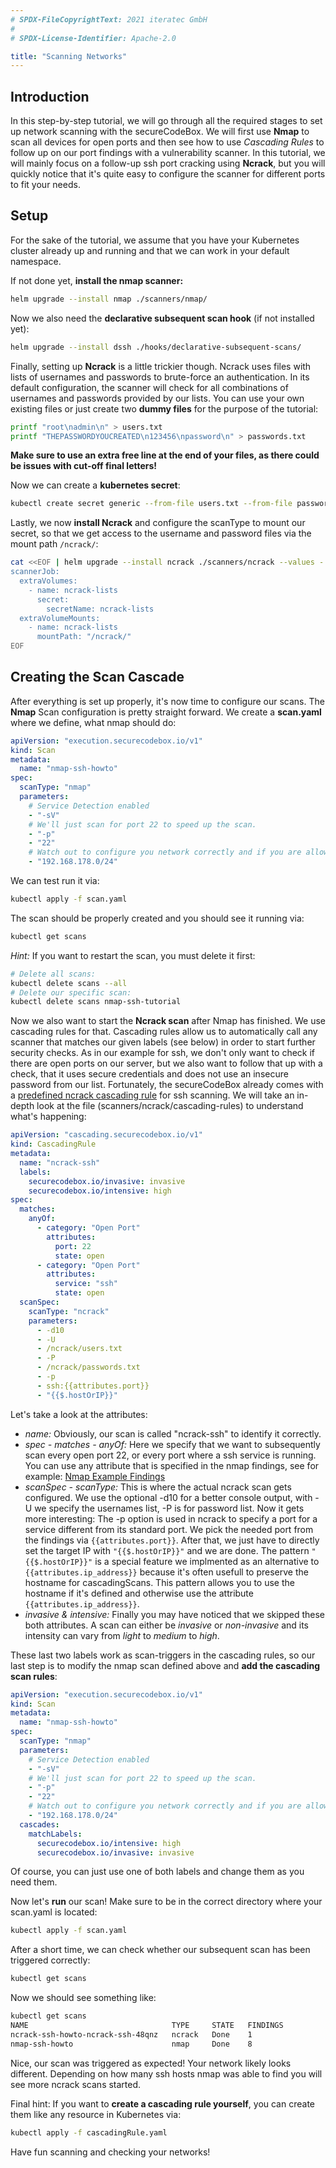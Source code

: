 ```yaml
---
# SPDX-FileCopyrightText: 2021 iteratec GmbH
#
# SPDX-License-Identifier: Apache-2.0

title: "Scanning Networks"
---
```


## Introduction

In this step-by-step tutorial, we will go through all the required stages to set up network scanning with the secureCodeBox. We will first use **Nmap** to scan all devices for open ports and then see how to use *Cascading Rules* to follow up on our port findings with a vulnerability scanner. In this tutorial, we will mainly focus on a follow-up ssh port cracking using **Ncrack**, but you will quickly notice that it's quite easy to configure the scanner for different ports to fit your needs.

## Setup

For the sake of the tutorial, we assume that you have your Kubernetes cluster already up and running and that we can work in your default namespace.

If not done yet, **install the nmap scanner:**

```bash
helm upgrade --install nmap ./scanners/nmap/
```

Now we also need the **declarative subsequent scan hook** (if not installed yet):

```bash
helm upgrade --install dssh ./hooks/declarative-subsequent-scans/
```

Finally, setting up **Ncrack** is a little trickier though. Ncrack uses files with lists of usernames and passwords to brute-force an authentication. In its default configuration, the scanner will check for all combinations of usernames and passwords provided by our lists. You can use your own existing files or just create two **dummy files** for the purpose of the tutorial:

```bash
printf "root\nadmin\n" > users.txt
printf "THEPASSWORDYOUCREATED\n123456\npassword\n" > passwords.txt
```

**Make sure to use an extra free line at the end of your files, as there could be issues with cut-off final letters!**

Now we can create a **kubernetes secret**:

```bash
kubectl create secret generic --from-file users.txt --from-file passwords.txt ncrack-lists
```

Lastly, we now **install Ncrack** and configure the scanType to mount our secret, so that we get access to the username and password files via the mount path `/ncrack/`:

```bash
cat <<EOF | helm upgrade --install ncrack ./scanners/ncrack --values -
scannerJob:
  extraVolumes:
    - name: ncrack-lists
      secret:
        secretName: ncrack-lists
  extraVolumeMounts:
    - name: ncrack-lists
      mountPath: "/ncrack/"
EOF
```

## Creating the Scan Cascade

After everything is set up properly, it's now time to configure our scans. The **Nmap** Scan configuration is pretty straight forward. We create a **scan.yaml** where we define, what nmap should do:

```yaml
apiVersion: "execution.securecodebox.io/v1"
kind: Scan
metadata:
  name: "nmap-ssh-howto"
spec:
  scanType: "nmap"
  parameters:
    # Service Detection enabled
    - "-sV"
    # We'll just scan for port 22 to speed up the scan.
    - "-p"
    - "22"
    # Watch out to configure you network correctly and if you are allowed to perform scans against the hosts in it!
    - "192.168.178.0/24"
```

We can test run it via:

```bash
kubectl apply -f scan.yaml
```

The scan should be properly created and you should see it running via:

```bash
kubectl get scans
```

*Hint:* If you want to restart the scan, you must delete it first:

```bash
# Delete all scans:
kubectl delete scans --all
# Delete our specific scan:
kubectl delete scans nmap-ssh-tutorial
```

Now we also want to start the **Ncrack scan** after Nmap has finished. We use cascading rules for that. Cascading rules allow us to automatically call any scanner that matches our given labels (see below) in order to start further security checks. As in our example for ssh, we don't only want to check if there are open ports on our server, but we also want to follow that up with a check, that it uses secure credentials and does not use an insecure password from our list. Fortunately, the secureCodeBox already comes with a [predefined ncrack cascading rule] for ssh scanning. We will take an in-depth look at the file (scanners/ncrack/cascading-rules) to understand what's happening:

```yaml
apiVersion: "cascading.securecodebox.io/v1"
kind: CascadingRule
metadata:
  name: "ncrack-ssh"
  labels:
    securecodebox.io/invasive: invasive
    securecodebox.io/intensive: high
spec:
  matches:
    anyOf:
      - category: "Open Port"
        attributes:
          port: 22
          state: open
      - category: "Open Port"
        attributes:
          service: "ssh"
          state: open
  scanSpec:
    scanType: "ncrack"
    parameters:
      - -d10
      - -U
      - /ncrack/users.txt
      - -P
      - /ncrack/passwords.txt
      - -p
      - ssh:{{attributes.port}}
      - "{{$.hostOrIP}}"
```

Let's take a look at the attributes:

* *name:* Obviously, our scan is called "ncrack-ssh" to identify it correctly.
* *spec - matches - anyOf:* Here we specify that we want to subsequently scan every open port 22, or every port where a ssh service is running. You can use any attribute that is specified in the nmap findings, see for example: [Nmap Example Findings]
* *scanSpec - scanType:* This is where the actual ncrack scan gets configured. We use the optional -d10 for a better console output, with -U we specify the usernames list, -P is for password list. Now it gets more interesting: The -p option is used in ncrack to specify a port for a service different from its standard port. We pick the needed port from the findings via `{{attributes.port}}`. After that, we just have to directly set the target IP with `"{{$.hostOrIP}}"` and we are done. The pattern `"{{$.hostOrIP}}"` is a special feature we implmented as an alternative to `{{attributes.ip_address}}` because it's often usefull to preserve the hostname for cascadingScans. This pattern allows you to use the hostname if it's defined and otherwise use the attribute `{{attributes.ip_address}}`.
* *invasive & intensive:* Finally you may have noticed that we skipped these both attributes. A scan can either be *invasive* or *non-invasive* and its intensity can vary from *light* to *medium* to *high*.

These last two labels work as scan-triggers in the cascading rules, so our last step is to modify the nmap scan defined above and **add the cascading scan rules**:

```yaml
apiVersion: "execution.securecodebox.io/v1"
kind: Scan
metadata:
  name: "nmap-ssh-howto"
spec:
  scanType: "nmap"
  parameters:
    # Service Detection enabled
    - "-sV"
    # We'll just scan for port 22 to speed up the scan.
    - "-p"
    - "22"
    # Watch out to configure you network correctly and if you are allowed to perform scans against the hosts in it!
    - "192.168.178.0/24"
  cascades:
    matchLabels:
      securecodebox.io/intensive: high
      securecodebox.io/invasive: invasive
```

Of course, you can just use one of both labels and change them as you need them.

Now let's **run** our scan! Make sure to be in the correct directory where your scan.yaml is located:

```bash
kubectl apply -f scan.yaml
```

After a short time, we can check whether our subsequent scan has been triggered correctly:

```bash
kubectl get scans
```

Now we should see something like:

```bash
kubectl get scans
NAME                                TYPE     STATE   FINDINGS
ncrack-ssh-howto-ncrack-ssh-48qnz   ncrack   Done    1
nmap-ssh-howto                      nmap     Done    8
```

Nice, our scan was triggered as expected!
Your network likely looks different. Depending on how many ssh hosts nmap was able to find you will see more ncrack scans started.

Final hint: If you want to **create a cascading rule yourself**, you can create them like any resource in Kubernetes via:

```bash
kubectl apply -f cascadingRule.yaml
```

Have fun scanning and checking your networks!

[Nmap Example Findings]: https://github.com/secureCodeBox/secureCodeBox/blob/master/scanners/nmap/examples/demo-app-ssh/findings.yaml
[predefined ncrack cascading rule]: https://github.com/secureCodeBox/secureCodeBox/blob/master/scanners/ncrack/cascading-rules/crackssh.yaml
